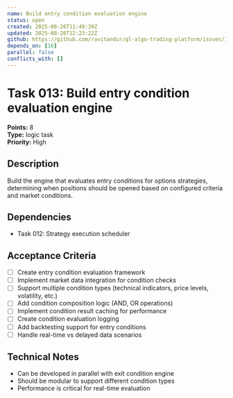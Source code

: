 ```yaml
---
name: Build entry condition evaluation engine
status: open
created: 2025-08-26T11:49:39Z
updated: 2025-08-26T12:23:22Z
github: https://github.com/ravitandur/ql-algo-trading-platform/issues/16
depends_on: [16]
parallel: false
conflicts_with: []
---
```


# Task 013: Build entry condition evaluation engine

**Points:** 8  
**Type:** logic task  
**Priority:** High

## Description
Build the engine that evaluates entry conditions for options strategies, determining when positions should be opened based on configured criteria and market conditions.

## Dependencies
- Task 012: Strategy execution scheduler

## Acceptance Criteria
- [ ] Create entry condition evaluation framework
- [ ] Implement market data integration for condition checks
- [ ] Support multiple condition types (technical indicators, price levels, volatility, etc.)
- [ ] Add condition composition logic (AND, OR operations)
- [ ] Implement condition result caching for performance
- [ ] Create condition evaluation logging
- [ ] Add backtesting support for entry conditions
- [ ] Handle real-time vs delayed data scenarios

## Technical Notes
- Can be developed in parallel with exit condition engine
- Should be modular to support different condition types
- Performance is critical for real-time evaluation
